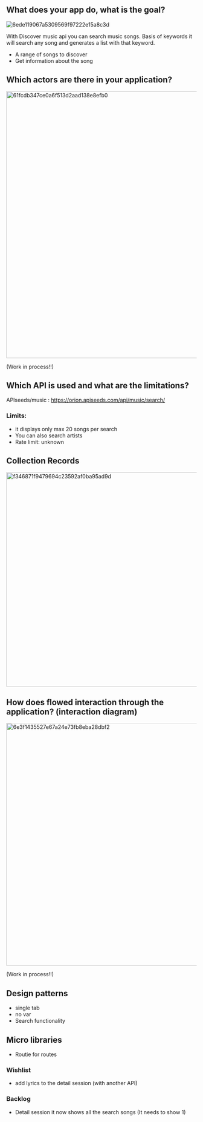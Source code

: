 

## What does your app do, what is the goal?

![6ede119067a5309569f97222e15a8c3d](https://user-images.githubusercontent.com/43183768/74226067-28c84e80-4cbc-11ea-8fca-dd4eae058378.jpg)

With Discover music api you can search music songs. Basis of keywords it will search any song and generates a list with that keyword. 

* A range of songs to discover
* Get information about the song

## Which actors are there in your application? 

<img width="706" alt="61fcdb347ce0a6f513d2aad138e8efb0" src="https://user-images.githubusercontent.com/43183768/74226997-cf611f00-4cbd-11ea-91e8-9310f6a75e66.png">


(Work in process!!)

## Which API is used and what are the limitations? 

APIseeds/music :  https://orion.apiseeds.com/api/music/search/ 

### Limits:
* it displays only max 20 songs per search
* You can also search artists 
* Rate limit: unknown

## Collection Records

<img width="567" alt="f346871f9479694c23592af0ba95ad9d" src="https://user-images.githubusercontent.com/43183768/74240204-bf573880-4cd9-11ea-9163-ec72fe4c0e58.png">

## How does flowed interaction through the application? (interaction diagram)

<img width="642" alt="6e3f1435527e67a24e73fb8eba28dbf2" src="https://user-images.githubusercontent.com/43183768/74242102-989b0100-4cdd-11ea-838a-e40cecfec867.png">

(Work in process!!)

## Design patterns
* single tab
* no var
* Search functionality

## Micro libraries 
* Routie for routes


### Wishlist
* add lyrics to the detail session (with another API)

### Backlog
* Detail session it now shows all the search songs (It needs to show 1)


